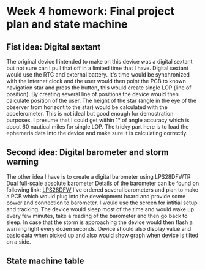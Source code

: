 # Week 4 homework: Final project plan and state machine

## Fist idea: Digital sextant

The original device I intended to make on this device was a digital sextant but not sure can I pull that off 
in a limited time that I have. Digital sextant would use the RTC and external battery. It's time would be 
synchronized with the internet clock and the user would then point the PCB to known navigation star and 
press the button, this would create single LOP (line of position). By creating several line of positions
the device would then calculate position of the user. 
The height of the star (angle in the eye of the observer from horizont to the star) would be calculated 
with the accelerometer. This is not ideal but good enough for demostration purposes. I presume that I could
get within 1° of angle accuracy which is about 60 nautical miles for single LOP. 
The tricky part here is to load the ephemeris data into the device and make sure it is calculating correctly. 

## Second idea: Digital barometer and storm warning
The other idea I have is to create a digital barometer using LPS28DFWTR Dual full-scale absolute barometer 
Details of the barometer can be found on following link:
[LPS28DFW](https://www.st.com/en/mems-and-sensors/lps28dfw.html)
I've ordered several barometers and plan to make a PCB which would plug into the development board and provide
some power and connection to barometer. I would use the screen for intitial setup and tracking. The device would
sleep most of the time and would wake up every few minutes, take a reading of the barometer and then go back to sleep.
In case that the storm is approaching the device would then flash a warning light every dozen seconds.
Device should also display value and basic data when picked up and also would show graph when device is tilted
on a side. 


## State machine table
